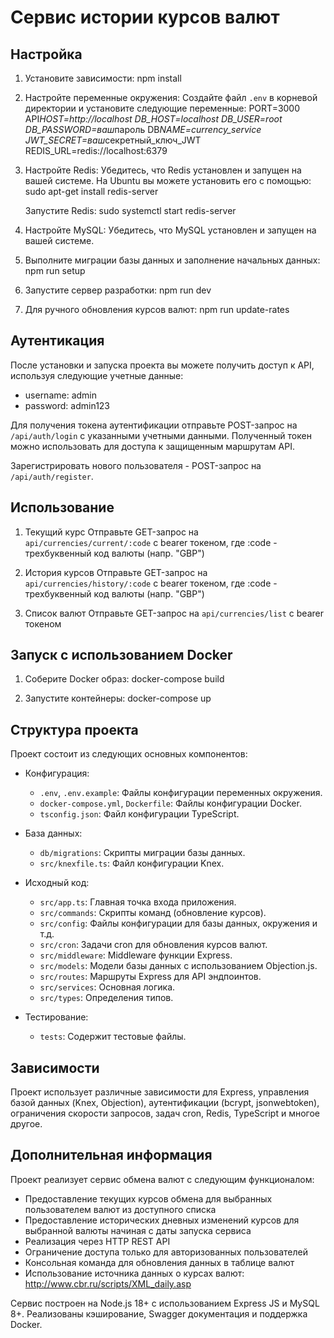 # Сервис истории курсов валют

## Настройка

1.  Установите зависимости:
    npm install

2.  Настройте переменные окружения:
    Создайте файл `.env` в корневой директории и установите следующие переменные:
    PORT=3000 API*HOST=http://localhost DB_HOST=localhost DB_USER=root DB_PASSWORD=ваш*пароль DB*NAME=currency_service JWT_SECRET=ваш*секретный_ключ_JWT REDIS_URL=redis://localhost:6379

3.  Настройте Redis:
    Убедитесь, что Redis установлен и запущен на вашей системе. На Ubuntu вы можете установить его с помощью:
    sudo apt-get install redis-server

    Запустите Redis:
    sudo systemctl start redis-server

4.  Настройте MySQL:
    Убедитесь, что MySQL установлен и запущен на вашей системе.

5.  Выполните миграции базы данных и заполнение начальных данных:
    npm run setup

6.  Запустите сервер разработки:
    npm run dev

7.  Для ручного обновления курсов валют:
    npm run update-rates

## Аутентикация

После установки и запуска проекта вы можете получить доступ к API, используя следующие учетные данные:
- username: admin
- password: admin123

Для получения токена аутентификации отправьте POST-запрос на `/api/auth/login` с указанными учетными данными. Полученный токен можно использовать для доступа к защищенным маршрутам API.

Зарегистрировать нового пользователя - POST-запрос на `/api/auth/register`.

## Использование

1. Текущий курс
    Отправьте GET-запрос на `api/currencies/current/:code` с bearer токеном, где :code - трехбуквенный код валюты (напр. "GBP")

2. История курсов
    Отправьте GET-запрос на `api/currencies/history/:code` с bearer токеном, где :code - трехбуквенный код валюты (напр. "GBP")

3. Список валют
    Отправьте GET-запрос на `api/currencies/list` с bearer токеном

## Запуск с использованием Docker

1. Соберите Docker образ:
   docker-compose build

2. Запустите контейнеры:
   docker-compose up

## Структура проекта

Проект состоит из следующих основных компонентов:

- Конфигурация:

  - `.env`, `.env.example`: Файлы конфигурации переменных окружения.
  - `docker-compose.yml`, `Dockerfile`: Файлы конфигурации Docker.
  - `tsconfig.json`: Файл конфигурации TypeScript.

- База данных:

  - `db/migrations`: Скрипты миграции базы данных.
  - `src/knexfile.ts`: Файл конфигурации Knex.

- Исходный код:

  - `src/app.ts`: Главная точка входа приложения.
  - `src/commands`: Скрипты команд (обновление курсов).
  - `src/config`: Файлы конфигурации для базы данных, окружения и т.д.
  - `src/cron`: Задачи cron для обновления курсов валют.
  - `src/middleware`: Middleware функции Express.
  - `src/models`: Модели базы данных с использованием Objection.js.
  - `src/routes`: Маршруты Express для API эндпоинтов.
  - `src/services`: Основная логика.
  - `src/types`: Определения типов.

- Тестирование:
  - `tests`: Содержит тестовые файлы.

## Зависимости

Проект использует различные зависимости для Express, управления базой данных (Knex, Objection), аутентификации (bcrypt, jsonwebtoken), ограничения скорости запросов, задач cron, Redis, TypeScript и многое другое.

## Дополнительная информация

Проект реализует сервис обмена валют с следующим функционалом:

- Предоставление текущих курсов обмена для выбранных пользователем валют из доступного списка
- Предоставление исторических дневных изменений курсов для выбранной валюты начиная с даты запуска сервиса
- Реализация через HTTP REST API
- Ограничение доступа только для авторизованных пользователей
- Консольная команда для обновления данных в таблице валют
- Использование источника данных о курсах валют: http://www.cbr.ru/scripts/XML_daily.asp

Сервис построен на Node.js 18+ с использованием Express JS и MySQL 8+. Реализованы кэширование, Swagger документация и поддержка Docker.
